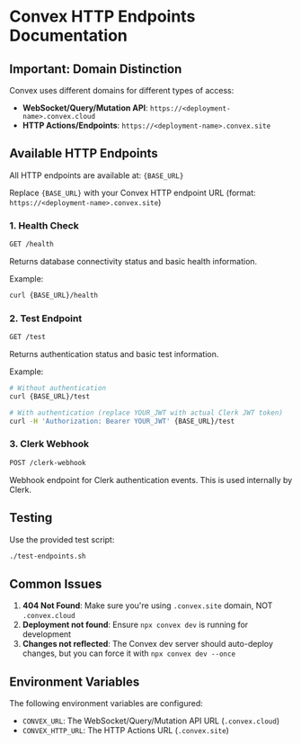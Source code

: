 # Convex HTTP Endpoints Documentation

## Important: Domain Distinction

Convex uses different domains for different types of access:

- **WebSocket/Query/Mutation API**: `https://<deployment-name>.convex.cloud`
- **HTTP Actions/Endpoints**: `https://<deployment-name>.convex.site`

## Available HTTP Endpoints

All HTTP endpoints are available at: `{BASE_URL}`

Replace `{BASE_URL}` with your Convex HTTP endpoint URL (format: `https://<deployment-name>.convex.site`)

### 1. Health Check
```bash
GET /health
```

Returns database connectivity status and basic health information.

Example:
```bash
curl {BASE_URL}/health
```

### 2. Test Endpoint
```bash
GET /test
```

Returns authentication status and basic test information.

Example:
```bash
# Without authentication
curl {BASE_URL}/test

# With authentication (replace YOUR_JWT with actual Clerk JWT token)
curl -H 'Authorization: Bearer YOUR_JWT' {BASE_URL}/test
```

### 3. Clerk Webhook
```bash
POST /clerk-webhook
```

Webhook endpoint for Clerk authentication events. This is used internally by Clerk.

## Testing

Use the provided test script:
```bash
./test-endpoints.sh
```

## Common Issues

1. **404 Not Found**: Make sure you're using `.convex.site` domain, NOT `.convex.cloud`
2. **Deployment not found**: Ensure `npx convex dev` is running for development
3. **Changes not reflected**: The Convex dev server should auto-deploy changes, but you can force it with `npx convex dev --once`

## Environment Variables

The following environment variables are configured:
- `CONVEX_URL`: The WebSocket/Query/Mutation API URL (`.convex.cloud`)
- `CONVEX_HTTP_URL`: The HTTP Actions URL (`.convex.site`)